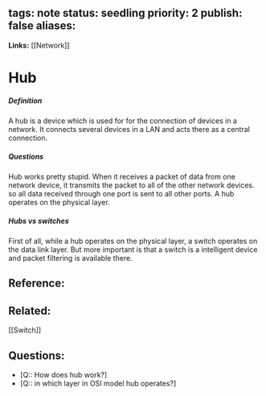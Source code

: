 tags: note
status: seedling
priority: 2
publish: false
aliases: 
---
**Links:** [[Network]]
# Hub
##### Definition
A hub is a device which is used for for the connection of devices in a network. It connects several devices in a LAN and acts there as a central connection. 

##### Questions 
Hub works pretty stupid. When it receives a packet of data from one network device, it transmits the packet to all of the other network devices. so all data received through one port is sent to all other ports. A hub operates on the physical layer. 

##### Hubs vs switches
First of all, while a hub operates on the physical layer, a switch operates on the data link layer. But more important is that a switch is a intelligent device and packet filtering is available there.


## Reference:

## Related:
[[Switch]]

## Questions:
- [Q:: How does hub work?]
- [Q:: in which layer in OSI model hub operates?]